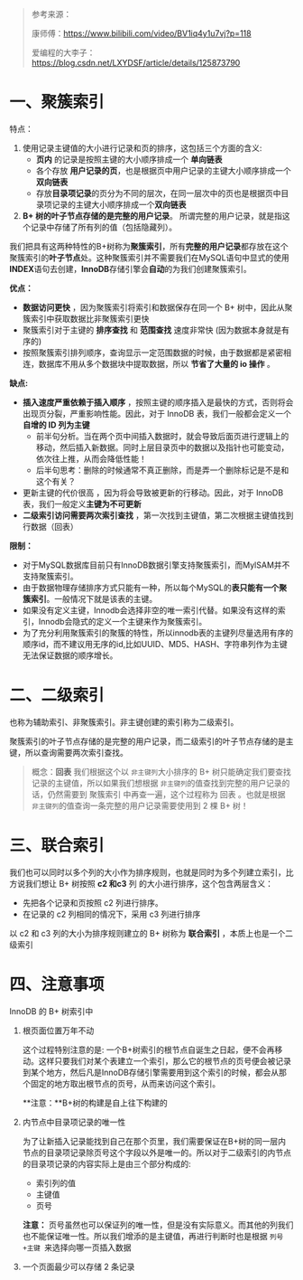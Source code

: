 > 参考来源：
>
> 康师傅：https://www.bilibili.com/video/BV1iq4y1u7vj?p=118
>
> 爱编程的大李子：https://blog.csdn.net/LXYDSF/article/details/125873790

# 一、聚簇索引

特点：

1. 使用记录主键值的大小进行记录和页的排序，这包括三个方面的含义:
   - **页内** 的记录是按照主键的大小顺序排成一个 **单向链表** 
   - 各个存放 **用户记录的页**，也是根据页中用户记录的主键大小顺序排成一个 **双向链表**
   - 存放**目录项记录**的页分为不同的层次，在同一层次中的页也是根据页中目录项记录的主键大小顺序排成一个**双向链表**
2. **B+ 树的叶子节点存储的是完整的用户记录**。
   所谓完整的用户记录，就是指这个记录中存储了所有列的值（包括隐藏列）。

我们把具有这两种特性的B+树称为**聚簇索引**，所有**完整的用户记录**都存放在这个聚簇索引的**叶子节点**处。这种聚簇索引并不需要我们在MySQL语句中显式的使用**INDEX**语句去创建，**InnoDB**存储引擎会**自动**的为我们创建聚簇索引。

**优点：**

- **数据访问更快** ，因为聚簇索引将索引和数据保存在同一个 B+ 树中，因此从聚簇索引中获取数据比非聚簇索引更快
- 聚簇索引对于主键的 **排序查找** 和 **范围查找** 速度非常快 (因为数据本身就是有序的)
- 按照聚簇索引排列顺序，查询显示一定范围数据的时候，由于数据都是紧密相连，数据库不用从多个数据块中提取数据，所以 **节省了大量的 io 操作** 。
  

**缺点:**

- **插入速度严重依赖于插入顺序** ，按照主键的顺序插入是最快的方式，否则将会出现页分裂，严重影响性能。因此，对于 InnoDB 表，我们一般都会定义一个**自增的 ID 列为主键**
  - 前半句分析。当在两个页中间插入数据时，就会导致后面页进行逻辑上的移动，然后插入新数据。同时上层目录页中的数据以及指针也可能变动，依次往上推，从而会降低性能！
  - 后半句思考：删除的时候通常不真正删除，而是弄一个删除标记是不是和这个有关？
- 更新主键的代价很高 ，因为将会导致被更新的行移动。因此，对于 InnoDB 表，我们一般定义**主键为不可更新**
- **二级索引访问需要两次索引查找** ，第一次找到主键值，第二次根据主键值找到行数据（回表）

**限制：**

- 对于MySQL数据库目前只有InnoDB数据引擎支持聚簇索引，而MylSAM并不支持聚簇索引。
- 由于数据物理存储排序方式只能有一种，所以每个MySQL的**表只能有一个聚簇索引**。一般情况下就是该表的主键。
- 如果没有定义主键，Innodb会选择非空的唯一索引代替。如果没有这样的索引，Innodb会隐式的定义一个主键来作为聚簇索引。
- 为了充分利用聚簇索引的聚簇的特性，所以innodb表的主键列尽量选用有序的顺序id，而不建议用无序的id,比如UUID、MD5、HASH、字符串列作为主键无法保证数据的顺序增长。

# 二、二级索引

也称为辅助索引、非聚簇索引。非主键创建的索引称为二级索引。

聚簇索引的叶子节点存储的是完整的用户记录，而二级索引的叶子节点存储的是主键，所以查询需要两次索引查找。

> 概念：**回表** 我们根据这个以 `非主键列`大小排序的 B+ 树只能确定我们要查找记录的主键值，所以如果我们想根据 `非主键列`的值查找到完整的用户记录的话，仍然需要到 聚簇索引 中再查一遍，这个过程称为 回表 。也就是根据 `非主键列`的值查询一条完整的用户记录需要使用到 2 棵 B+ 树！

# 三、联合索引

我们也可以同时以多个列的大小作为排序规则，也就是同时为多个列建立索引，比方说我们想让 B+ 树按照 **c2 和c3** 列 的大小进行排序，这个包含两层含义：

- 先把各个记录和页按照 c2 列进行排序。
- 在记录的 c2 列相同的情况下，采用 c3 列进行排序

以 c2 和 c3 列的大小为排序规则建立的 B+ 树称为 **联合索引** ，本质上也是一个二级索引

# 四、注意事项

InnoDB 的 B+ 树索引中

1. 根页面位置万年不动

   这个过程特别注意的是: 一个B+树索引的根节点自诞生之日起，便不会再移动。这样只要我们对某个表建立一个索引，那么它的根节点的页号便会被记录到某个地方，然后凡是InnoDB存储引擎需要用到这个索引的时候，都会从那个固定的地方取出根节点的页号，从而来访问这个索引。

   **注意：**B+树的构建是自上往下构建的

2. 内节点中目录项记录的唯一性

   为了让新插入记录能找到自己在那个页里，我们需要保证在B+树的同一层内节点的目录项记录除页号这个字段以外是唯一的。所以对于二级索引的内节点的目录项记录的内容实际上是由三个部分构成的:

   - 索引列的值
   - 主键值
   - 页号

   **注意：** 页号虽然也可以保证列的唯一性，但是没有实际意义。而其他的列我们也不能保证唯一性。所以我们增添的是主键值，再进行判断时也是根据 `列号+主键 `来选择向哪一页插入数据

3. 一个页面最少可以存储 2 条记录